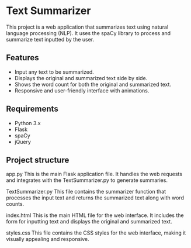 # Text Summarizer

This project is a web application that summarizes text using natural language processing (NLP). It uses the spaCy library to process and summarize text inputted by the user.

## Features

- Input any text to be summarized.
- Displays the original and summarized text side by side.
- Shows the word count for both the original and summarized text.
- Responsive and user-friendly interface with animations.

## Requirements

- Python 3.x
- Flask
- spaCy
- jQuery

## Project structure

app.py
This is the main Flask application file. It handles the web requests and integrates with the TextSummarizer.py to generate summaries.

TextSummarizer.py
This file contains the summarizer function that processes the input text and returns the summarized text along with word counts.

index.html
This is the main HTML file for the web interface. It includes the form for inputting text and displays the original and summarized text.

styles.css
This file contains the CSS styles for the web interface, making it visually appealing and responsive.
